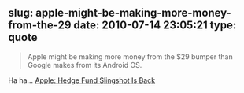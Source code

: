 slug: apple-might-be-making-more-money-from-the-29
date: 2010-07-14 23:05:21
type: quote
---

> Apple might be making more money from the $29 bumper than Google makes from its Android OS.

Ha ha… [Apple: Hedge Fund Slingshot Is Back](http://seekingalpha.com/article/214347-apple-hedge-fund-slingshot-is-back?source=feed)
